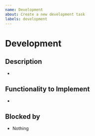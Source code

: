 ```yaml
---
name: Development
about: Create a new development task
labels: development
---
```

# Development

## Description

*

## Functionality to Implement

*

## Blocked by

* Nothing
